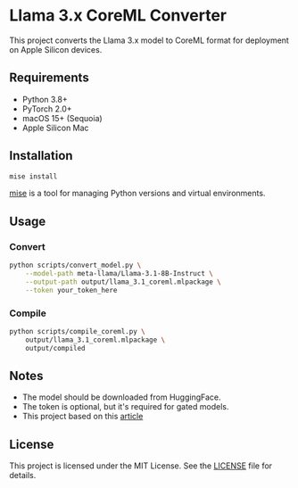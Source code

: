 # Llama 3.x CoreML Converter

This project converts the Llama 3.x model to CoreML format for deployment on Apple Silicon devices.


## Requirements

- Python 3.8+
- PyTorch 2.0+
- macOS 15+ (Sequoia)
- Apple Silicon Mac 

## Installation

```bash
mise install
```

[mise](https://github.com/jdx/mise) is a tool for managing Python versions and virtual environments.

## Usage

### Convert

```bash
python scripts/convert_model.py \
    --model-path meta-llama/Llama-3.1-8B-Instruct \
    --output-path output/llama_3.1_coreml.mlpackage \
    --token your_token_here
```

### Compile

```bash
python scripts/compile_coreml.py \
    output/llama_3.1_coreml.mlpackage \
    output/compiled
```

## Notes

- The model should be downloaded from HuggingFace.
- The token is optional, but it's required for gated models.
- This project based on this [article](https://machinelearning.apple.com/research/core-ml-on-device-llama)

## License

This project is licensed under the MIT License. See the [LICENSE](LICENSE) file for details.

